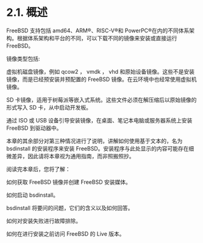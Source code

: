 # 2.1. 概述

FreeBSD 支持包括 amd64、ARM®、RISC-V®和 PowerPC®在内的不同体系架构。根据体系架构和平台的不同，可以下载不同的镜像来安装或直接运行 FreeBSD。

镜像类型包括:

虚拟机磁盘镜像，例如 qcow2 ， vmdk ， vhd 和原始设备镜像。这些不是安装镜像，而是已经预安装并预配置的 FreeBSD 镜像。在云环境中也经常使用虚拟机镜像。

SD 卡镜像，适用于树莓派等嵌入式系统。这些文件必须在解压缩后以原始镜像的形式写入 SD 卡，从中启动开发板。

通过 ISO 或 USB 设备引导安装镜像，在桌面、笔记本电脑或服务器系统上安装 FreeBSD 到驱动器中。

本章的其余部分对第三种情况进行了说明，讲解如何使用基于文本的，名为 bsdinstall 的安装程序来安装 FreeBSD。安装程序与此处显示的内容可能存在细微差异，因此请将本章视为通用指南，而非照搬照抄。

阅读完本章后，您将了解：

如何获取 FreeBSD 镜像并创建 FreeBSD 安装媒体。

如何启动 bsdinstall。

bsdinstall 将要问的问题，它们的含义以及如何回答。

如何对安装失败进行故障排除。

如何在进行安装之前访问 FreeBSD 的 Live 版本。
